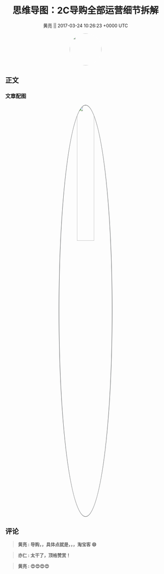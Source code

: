 <h1 align="center">思维导图：2C导购全部运营细节拆解</h1>




<p align="center">
    <a>黄亮 || 2017-03-24 10:26:23 &#43;0000 UTC</a>
</p>

<div align="center">
    <img src="https://images.zsxq.com/FtRQ4E4zocdkjCR2UoV5M3YS8Cef?e=1590940799&amp;token=kIxbL07-8jAj8w1n4s9zv64FuZZNEATmlU_Vm6zD:oOUvZvMdg9WDbMbhq96biTFUNFs=" width="100" height="100" style="border:1px solid;border-radius:50%; color:#ffffff"/>
</div>




## 正文

<div>

</div>

### 文章配图

<div class="image" align="center">

<img src="https://images.zsxq.com/FuToSPxpGD-TMgT2AaeONepOOBTd?imageMogr2/auto-orient/thumbnail/800x/format/jpg/blur/1x0/quality/75&amp;e=1590940799&amp;token=kIxbL07-8jAj8w1n4s9zv64FuZZNEATmlU_Vm6zD:muTrp6sB2e-FoU7E1qXbzGKPiFo=" width="33%" height="33%" style="border:1px solid;border-radius:50%; color:#3c3f41"/>

</div>


## 评论

<div align="left">
<div>

<blockquote >
<span> <strong>黄亮 : 导购，，具体点就是，，，淘宝客  😄 </strong></span>
</blockquote>

<blockquote >
<span> <strong>亦仁 : 太干了，顶格赞赏！ </strong></span>
</blockquote>

<blockquote >
<span> <strong>黄亮 : 😍😍😍😍 </strong></span>
</blockquote>

</div>
</div>